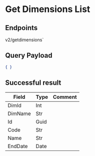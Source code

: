# Get Dimensions List

## Endpoints

<!--@include: @/dist/md/api_url.md-->v2/getdimensions`

## Query Payload
```json
{ }
```
## Successful result

|Field|Type|Comment|
|-----|----|-------|
|DimId|Int||
|DimName|Str||
|Id|Guid||
|Code|Str||
|Name|Str||
|EndDate|Date||


